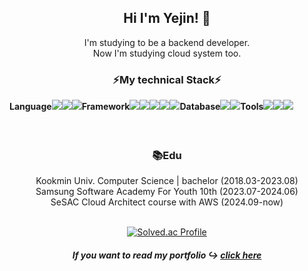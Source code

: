 <div align="center">
  
## Hi I'm Yejin! 🐥
I'm studying to be a backend developer.
<br>Now I'm studying cloud system too.

### ⚡My technical Stack⚡
<div style="display:flex; flex-direction:row;">
<h4 style="margin-top: 2px; margin-bottom: 2px;">Language</h4>
<img src="https://img.shields.io/badge/python-3776AB?style=flat-square&logo=python&logoColor=white"> 
<img src="https://img.shields.io/badge/JAVA-007396?style=flat-square&logo=OpenJDK&logoColor=white">
<img src="https://img.shields.io/badge/c++-00599C?style=flat-square&logo=cplusplus&logoColor=white"> <h4 style="margin-top: 2px; margin-bottom: 2px;">Framework</h4>
<img src="https://img.shields.io/badge/spring-6DB33F?style=flat-square&logo=spring&logoColor=white">
<img src="https://img.shields.io/badge/fastapi-009688?style=flat-square&logo=fastapi&logoColor=white">
<img src="https://img.shields.io/badge/flutter-02569B?style=flat-square&logo=flutter&logoColor=white"> 
<img src="https://img.shields.io/badge/django-092E20?style=flat-square&logo=django&logoColor=white"> 
<img src="https://img.shields.io/badge/vue.js-4FC08D?style=flat-square&logo=vuedotjs&logoColor=white"> 
<h4 style="margin-top: 2px; margin-bottom: 2px;">Database</h4>
<img src="https://img.shields.io/badge/MySQL-4479A1?style=flat-square&logo=MySQL&logoColor=white">
<img src="https://img.shields.io/badge/MongoDB-47A248?style=flat-square&logo=MongoDB&logoColor=white">
<h4 style="margin-top: 2px; margin-bottom: 2px;">Tools</h4>
<img src="https://img.shields.io/badge/git-F05032?style=flat-square&logo=git&logoColor=white">
<img src="https://img.shields.io/badge/Jira-0052CC?style=flat-square&logo=jirasoftware&logoColor=white">
<img src="https://img.shields.io/badge/notion-000000?style=flat-square&logo=notion&logoColor=white">
</div>

<br>
<br>
  
### 📚Edu
Kookmin Univ. Computer Science | bachelor (2018.03-2023.08)
<br>
Samsung Software Academy For Youth 10th (2023.07-2024.06)
<br>
SeSAC Cloud Architect course with AWS (2024.09-now)
<br>
<br>

[![Solved.ac Profile](http://mazassumnida.wtf/api/v2/generate_badge?boj=im_agination)](https://solved.ac/im_agination/)



##### If you want to read my portfolio ↪️ [click here](https://chlonia.notion.site/Yejin-1278b034231880788090f307f0446e36)
<!--
Here are some ideas to get you started:

- 🔭 I’m currently working on ...
- 🌱 I’m currently learning ...
- 👯 I’m looking to collaborate on ...
- 🤔 I’m looking for help with ...
- 💬 Ask me about ...
- 📫 How to reach me: ...
- 😄 Pronouns: ...
- ⚡ Fun fact: ...
-->
